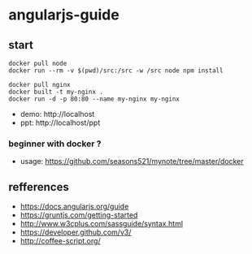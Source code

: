 # angularjs-guide

## start

```shell
docker pull node
docker run --rm -v $(pwd)/src:/src -w /src node npm install

docker pull nginx
docker built -t my-nginx .
docker run -d -p 80:80 --name my-nginx my-nginx
```

- demo: http://localhost
- ppt: http://localhost/ppt

### beginner with docker ?

- usage: https://github.com/seasons521/mynote/tree/master/docker

## refferences

 - https://docs.angularjs.org/guide
 - https://gruntjs.com/getting-started
 - http://www.w3cplus.com/sassguide/syntax.html
 - https://developer.github.com/v3/ 
 - http://coffee-script.org/
